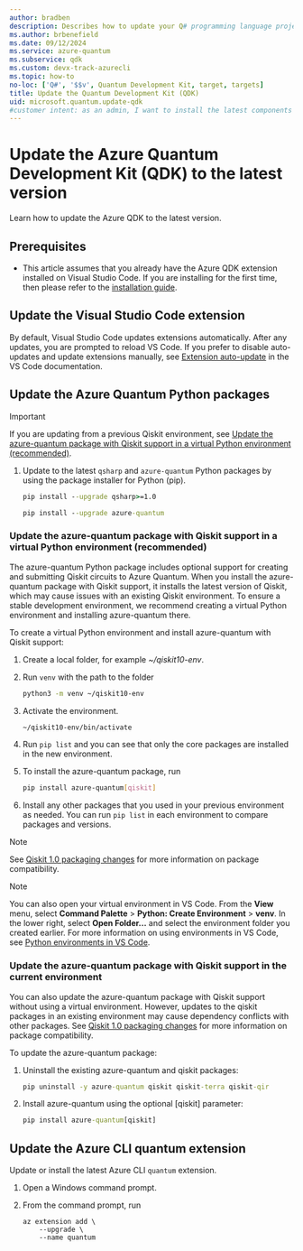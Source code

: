 ```yaml
---
author: bradben
description: Describes how to update your Q# programming language projects and the Quantum Development Kit (QDK) to the current version.
ms.author: brbenefield
ms.date: 09/12/2024
ms.service: azure-quantum
ms.subservice: qdk
ms.custom: devx-track-azurecli
ms.topic: how-to
no-loc: ['Q#', '$$v', Quantum Development Kit, target, targets]
title: Update the Quantum Development Kit (QDK)
uid: microsoft.quantum.update-qdk
#customer intent: as an admin, I want to install the latest components of Azure Quantum
---
```


# Update the Azure Quantum Development Kit (QDK) to the latest version

Learn how to update the Azure QDK to the latest version.

## Prerequisites

- This article assumes that you already have the Azure QDK extension installed on Visual Studio Code. If you are installing for the first time, then please refer to the [installation guide](xref:microsoft.quantum.install-qdk.overview).

## Update the Visual Studio Code extension

By default, Visual Studio Code updates extensions automatically. After any updates, you are prompted to reload VS Code. If you prefer to disable auto-updates and update extensions manually, see [Extension auto-update](https://code.visualstudio.com/docs/editor/extension-marketplace#_extension-autoupdate) in the VS Code documentation.

## Update the Azure Quantum Python packages

> [!IMPORTANT]
> If you are updating from a previous Qiskit environment, see [Update the azure-quantum package with Qiskit support in a virtual Python environment (recommended)](#update-the-azure-quantum-package-with-qiskit-support-in-a-virtual-python-environment-recommended).

1. Update to the latest `qsharp` and `azure-quantum` Python packages by using the package installer for Python (pip).
  
    ```cmd
    pip install --upgrade qsharp>=1.0
    ```

    ```cmd
    pip install --upgrade azure-quantum
    ```
### Update the azure-quantum package with Qiskit support in a virtual Python environment (recommended)

The azure-quantum Python package includes optional support for creating and submitting Qiskit circuits to Azure Quantum. When you install the azure-quantum package with Qiskit support, it installs the latest version of Qiskit, which may cause issues with an existing Qiskit environment. To ensure a stable development environment, we recommend creating a virtual Python environment and installing azure-quantum there. 

To create a virtual Python environment and install azure-quantum with Qiskit support:
1. Create a local folder, for example *~/qiskit10-env*.
1. Run `venv` with the path to the folder

    ```bash
    python3 -m venv ~/qiskit10-env
    ```

1. Activate the environment.

    ```bash
    ~/qiskit10-env/bin/activate
    ```

1. Run `pip list` and you can see that only the core packages are installed in the new environment.
1. To install the azure-quantum package, run

    ```bash
    pip install azure-quantum[qiskit]
    ```
1. Install any other packages that you used in your previous environment as needed. You can run `pip list` in each environment to compare packages and versions. 

> [!NOTE]
> See [Qiskit 1.0 packaging changes](https://docs.quantum.ibm.com/api/migration-guides/qiskit-1.0-installation#qiskit-10-packaging-changes) for more information on package compatibility. 

> [!NOTE]
> You can also open your virtual environment in VS Code. From the **View** menu, select **Command Palette** > **Python: Create Environment** > **venv**. In the lower right, select **Open Folder...** and select the environment folder you created earlier.  For more information on using environments in VS Code, see [Python environments in VS Code](https://code.visualstudio.com/docs/python/environments).

### Update the azure-quantum package with Qiskit support in the current environment 

You can also update the azure-quantum package with Qiskit support without using a virtual environment. However, updates to the qiskit packages in an existing environment may cause dependency conflicts with other packages. See [Qiskit 1.0 packaging changes](https://docs.quantum.ibm.com/api/migration-guides/qiskit-1.0-installation#qiskit-10-packaging-changes) for more information on package compatibility. 

To update the azure-quantum package:
1. Uninstall the existing azure-quantum and qiskit packages:

    ```cmd
    pip uninstall -y azure-quantum qiskit qiskit-terra qiskit-qir
    ```
1. Install azure-quantum using the optional [qiskit] parameter:

    ```cmd
    pip install azure-quantum[qiskit]
    ```
    
## Update the Azure CLI quantum extension

Update or install the latest Azure CLI `quantum` extension. 

1. Open a Windows command prompt.
1. From the command prompt, run

    ```azurecli
    az extension add \
        --upgrade \
        --name quantum
    ```
